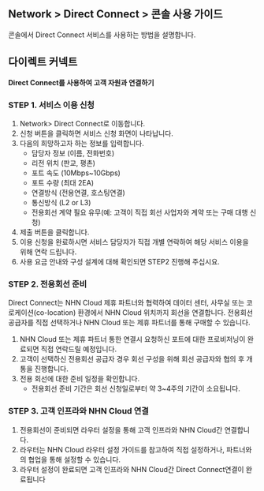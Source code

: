 ## Network > Direct Connect > 콘솔 사용 가이드

콘솔에서 Direct Connect 서비스를 사용하는 방법을 설명합니다.

## 다이렉트 커넥트
**Direct Connect를 사용하여 고객 자원과 연결하기**

### STEP 1. 서비스 이용 신청
1.	Network> Direct Connect로 이동합니다.
2.	신청 버튼을 클릭하면 서비스 신청 화면이 나타납니다.
3.	다음의 희망하고자 하는 정보를 입력합니다.
    * 담당자 정보 (이름, 전화번호)
    * 리전 위치 (판교, 평촌)
    * 포트 속도 (10Mbps~10Gbps)
    * 포트 수량 (최대 2EA)
    * 연결방식 (전용연결, 호스팅연결)
    * 통신방식 (L2 or L3)
    * 전용회선 계약 필요 유무(예: 고객이 직접 회선 사업자와 계약 또는 구매 대행 신청)
4.	제출 버튼을 클릭합니다.
5.	이용 신청을 완료하시면 서비스 담당자가 직접 개별 연락하여 해당 서비스 이용을 위해 연락 드립니다.
6.	사용 요금 안내와 구성 설계에 대해 확인되면 STEP2 진행해 주십시요.

### STEP 2. 전용회선 준비
Direct Connect는 NHN Cloud 제휴 파트너와 협력하여 데이터 센터, 사무실 또는 코로케이션(co-location) 환경에서 NHN Cloud 위치까지 회선을 연결합니다. 전용회선 공급자를 직접 선택하거나 NHN Cloud 또는 제휴 파트너를 통해 구매할 수 있습니다.
1. NHN Cloud 또는 제휴 파트너 통한 연결시 요청하신 포트에 대한 프로비저닝이 완료되면 직접 연락드릴 예정입니다.
2. 고객이 선택하신 전용회선 공급자 경우 회선 구성을 위해 회선 공급자와 협의 후 개통을 진행합니다.
3. 전용 회선에 대한 준비 일정을 확인합니다.
   * 전용회선 준비 기간은 회선 신청일로부터 약 3~4주의 기간이 소요됩니다.

### STEP 3. 고객 인프라와 NHN Cloud 연결
1. 전용회선이 준비되면 라우터 설정을 통해 고객 인프라와 NHN Cloud간 연결합니다.
2. 라우터는 NHN Cloud 라우터 설정 가이드를 참고하여 직접 설정하거나, 파트너와의 협업을 통해 설정할 수 있습니다.
3. 라우터 설정이 완료되면 고객 인프라와 NHN Cloud간 Direct Connect연결이 완료됩니다